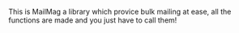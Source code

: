 This is MailMag a library which provice bulk mailing at ease, all the functions are made and you just have to call them!